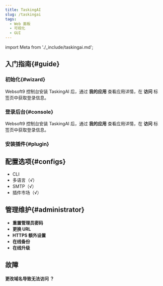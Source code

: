 ```yaml
---
title: TaskingAI
slug: /taskingai
tags:
  - Web 面板
  - 可视化
  - GUI
---
```


import Meta from './_include/taskingai.md';

<Meta name="meta" />

## 入门指南{#guide}

### 初始化{#wizard}

Websoft9 控制台安装 TaskingAI 后，通过 **我的应用** 查看应用详情，在 **访问** 标签页中获取登录信息。  

### 登录后台{#console}

Websoft9 控制台安装 TaskingAI 后，通过 **我的应用** 查看应用详情，在 **访问** 标签页中获取登录信息。  

### 安装插件{#plugin}

## 配置选项{#configs}

- CLI
- 多语言（√）
- SMTP（√）
- 插件市场（√）

## 管理维护{#administrator}

- **重置管理员密码**
- **更换 URL**
- **HTTPS 额外设置**
- **在线备份**
- **在线升级**

## 故障

#### 更改域名导致无法访问 ？